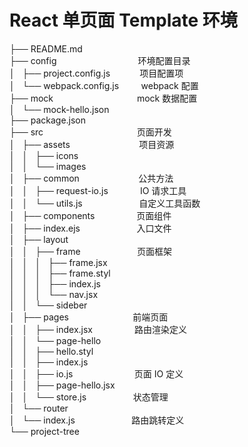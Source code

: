 # React 单页面 Template 环境

├── README.md  
├── config&nbsp;&nbsp;&nbsp;&nbsp;&nbsp;&nbsp;&nbsp;&nbsp;&nbsp;&nbsp;&nbsp;&nbsp;&nbsp;&nbsp;&nbsp;&nbsp;&nbsp;&nbsp;&nbsp;&nbsp;&nbsp;&nbsp;&nbsp;&nbsp;&nbsp;&nbsp;&nbsp;&nbsp;&nbsp;&nbsp;&nbsp;&nbsp;&nbsp;环境配置目录  
│   ├── project.config.js&nbsp;&nbsp;&nbsp;&nbsp;&nbsp;&nbsp;&nbsp;&nbsp;&nbsp;&nbsp;&nbsp;&nbsp;项目配置项  
│   └── webpack.config.js&nbsp;&nbsp;&nbsp;&nbsp;&nbsp;&nbsp;&nbsp;&nbsp;&nbsp;webpack 配置  
├── mock&nbsp;&nbsp;&nbsp;&nbsp;&nbsp;&nbsp;&nbsp;&nbsp;&nbsp;&nbsp;&nbsp;&nbsp;&nbsp;&nbsp;&nbsp;&nbsp;&nbsp;&nbsp;&nbsp;&nbsp;&nbsp;&nbsp;&nbsp;&nbsp;&nbsp;&nbsp;&nbsp;&nbsp;&nbsp;&nbsp;&nbsp;&nbsp;&nbsp;&nbsp;mock 数据配置  
│   └── mock-hello.json  
├── package.json  
├── src&nbsp;&nbsp;&nbsp;&nbsp;&nbsp;&nbsp;&nbsp;&nbsp;&nbsp;&nbsp;&nbsp;&nbsp;&nbsp;&nbsp;&nbsp;&nbsp;&nbsp;&nbsp;&nbsp;&nbsp;&nbsp;&nbsp;&nbsp;&nbsp;&nbsp;&nbsp;&nbsp;&nbsp;&nbsp;&nbsp;&nbsp;&nbsp;&nbsp;&nbsp;&nbsp;&nbsp;&nbsp;&nbsp;页面开发  
│   ├── assets&nbsp;&nbsp;&nbsp;&nbsp;&nbsp;&nbsp;&nbsp;&nbsp;&nbsp;&nbsp;&nbsp;&nbsp;&nbsp;&nbsp;&nbsp;&nbsp;&nbsp;&nbsp;&nbsp;&nbsp;&nbsp;&nbsp;&nbsp;&nbsp;&nbsp;&nbsp;&nbsp;&nbsp;项目资源  
│   │   ├── icons  
│   │   └── images  
│   ├── common&nbsp;&nbsp;&nbsp;&nbsp;&nbsp;&nbsp;&nbsp;&nbsp;&nbsp;&nbsp;&nbsp;&nbsp;&nbsp;&nbsp;&nbsp;&nbsp;&nbsp;&nbsp;&nbsp;&nbsp;&nbsp;&nbsp;&nbsp;&nbsp;公共方法  
│   │   ├── request-io.js&nbsp;&nbsp;&nbsp;&nbsp;&nbsp;&nbsp;&nbsp;&nbsp;&nbsp;&nbsp;&nbsp;&nbsp;&nbsp;IO 请求工具  
│   │   └── utils.js&nbsp;&nbsp;&nbsp;&nbsp;&nbsp;&nbsp;&nbsp;&nbsp;&nbsp;&nbsp;&nbsp;&nbsp;&nbsp;&nbsp;&nbsp;&nbsp;&nbsp;&nbsp;&nbsp;&nbsp;&nbsp;&nbsp;&nbsp;自定义工具函数  
│   ├── components&nbsp;&nbsp;&nbsp;&nbsp;&nbsp;&nbsp;&nbsp;&nbsp;&nbsp;&nbsp;&nbsp;&nbsp;&nbsp;&nbsp;&nbsp;&nbsp;&nbsp;页面组件  
│   ├── index.ejs&nbsp;&nbsp;&nbsp;&nbsp;&nbsp;&nbsp;&nbsp;&nbsp;&nbsp;&nbsp;&nbsp;&nbsp;&nbsp;&nbsp;&nbsp;&nbsp;&nbsp;&nbsp;&nbsp;&nbsp;&nbsp;&nbsp;&nbsp;入口文件  
│   ├── layout  
│   │   ├── frame&nbsp;&nbsp;&nbsp;&nbsp;&nbsp;&nbsp;&nbsp;&nbsp;&nbsp;&nbsp;&nbsp;&nbsp;&nbsp;&nbsp;&nbsp;&nbsp;&nbsp;&nbsp;&nbsp;&nbsp;&nbsp;&nbsp;&nbsp;页面框架  
│   │   │   ├── frame.jsx  
│   │   │   ├── frame.styl  
│   │   │   ├── index.js  
│   │   │   └── nav.jsx  
│   │   └── sideber  
│   ├── pages&nbsp;&nbsp;&nbsp;&nbsp;&nbsp;&nbsp;&nbsp;&nbsp;&nbsp;&nbsp;&nbsp;&nbsp;&nbsp;&nbsp;&nbsp;&nbsp;&nbsp;&nbsp;&nbsp;&nbsp;&nbsp;&nbsp;&nbsp;&nbsp;&nbsp;&nbsp;前端页面  
│   │   ├── index.jsx&nbsp;&nbsp;&nbsp;&nbsp;&nbsp;&nbsp;&nbsp;&nbsp;&nbsp;&nbsp;&nbsp;&nbsp;&nbsp;&nbsp;&nbsp;&nbsp;&nbsp;路由渲染定义  
│   │   └── page-hello  
│   │       ├── hello.styl  
│   │       ├── index.js  
│   │       ├── io.js&nbsp;&nbsp;&nbsp;&nbsp;&nbsp;&nbsp;&nbsp;&nbsp;&nbsp;&nbsp;&nbsp;&nbsp;&nbsp;&nbsp;&nbsp;&nbsp;&nbsp;&nbsp;&nbsp;&nbsp;&nbsp;&nbsp;&nbsp;&nbsp;&nbsp;页面 IO 定义  
│   │       ├── page-hello.jsx  
│   │       └── store.js&nbsp;&nbsp;&nbsp;&nbsp;&nbsp;&nbsp;&nbsp;&nbsp;&nbsp;&nbsp;&nbsp;&nbsp;&nbsp;&nbsp;&nbsp;&nbsp;&nbsp;&nbsp;&nbsp;状态管理  
│   └── router  
│       └── index.js&nbsp;&nbsp;&nbsp;&nbsp;&nbsp;&nbsp;&nbsp;&nbsp;&nbsp;&nbsp;&nbsp;&nbsp;&nbsp;&nbsp;&nbsp;&nbsp;&nbsp;&nbsp;&nbsp;&nbsp;&nbsp;&nbsp;&nbsp;路由跳转定义  
└── project-tree  